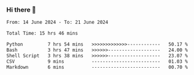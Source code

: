### Hi there 👋

<!--
**ututono/ututono** is a ✨ _special_ ✨ repository because its `README.md` (this file) appears on your GitHub profile.

Here are some ideas to get you started:

- 🔭 I’m currently working on ...
- 🌱 I’m currently learning ...
- 👯 I’m looking to collaborate on ...
- 🤔 I’m looking for help with ...
- 💬 Ask me about ...
- 📫 How to reach me: ...
- 😄 Pronouns: ...
- ⚡ Fun fact: ...
-->



<!--START_SECTION:waka-->

```txt
From: 14 June 2024 - To: 21 June 2024

Total Time: 15 hrs 46 mins

Python         7 hrs 54 mins   >>>>>>>>>>>>>------------   50.17 %
Bash           3 hrs 47 mins   >>>>>>-------------------   24.00 %
Shell Script   3 hrs 38 mins   >>>>>>-------------------   23.07 %
CSV            9 mins          -------------------------   01.03 %
Markdown       6 mins          -------------------------   00.70 %
```

<!--END_SECTION:waka-->
